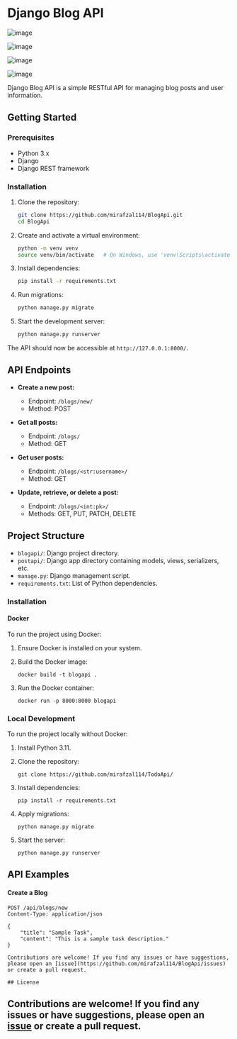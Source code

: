 # Django Blog API
![image](https://github.com/mirafzal114/BlogApi/assets/136591233/36d06a53-ca28-4aa2-be14-2fdd4466fb92)

![image](https://github.com/mirafzal114/BlogApi/assets/136591233/b6fc68fb-98d1-4810-b62a-8b3884197d66)

![image](https://github.com/mirafzal114/BlogApi/assets/136591233/ee85e076-cc12-4928-a26b-60f8e1bc0237)

![image](https://github.com/mirafzal114/BlogApi/assets/136591233/018497cd-55da-43a6-b033-e12292e72e4b)





Django Blog API is a simple RESTful API for managing blog posts and user information.

## Getting Started

### Prerequisites

- Python 3.x
- Django
- Django REST framework

### Installation

1. Clone the repository:

    ```bash
    git clone https://github.com/mirafzal114/BlogApi.git
    cd BlogApi
    ```

2. Create and activate a virtual environment:

    ```bash
    python -m venv venv
    source venv/bin/activate   # On Windows, use 'venv\Scripts\activate'
    ```

3. Install dependencies:

    ```bash
    pip install -r requirements.txt
    ```

4. Run migrations:

    ```bash
    python manage.py migrate
    ```

5. Start the development server:

    ```bash
    python manage.py runserver
    ```

The API should now be accessible at `http://127.0.0.1:8000/`.

## API Endpoints

- **Create a new post:**
    - Endpoint: `/blogs/new/`
    - Method: POST

- **Get all posts:**
    - Endpoint: `/blogs/`
    - Method: GET

- **Get user posts:**
    - Endpoint: `/blogs/<str:username>/`
    - Method: GET

- **Update, retrieve, or delete a post:**
    - Endpoint: `/blogs/<int:pk>/`
    - Methods: GET, PUT, PATCH, DELETE

## Project Structure

- `blogapi/`: Django project directory.
- `postapi/`: Django app directory containing models, views, serializers, etc.
- `manage.py`: Django management script.
- `requirements.txt`: List of Python dependencies.

### Installation

#### Docker
To run the project using Docker:

1. Ensure Docker is installed on your system.
2. Build the Docker image:
    ```
    docker build -t blogapi .
    ```

3. Run the Docker container:
    ```
    docker run -p 8000:8000 blogapi
    ```

### Local Development

To run the project locally without Docker:

1. Install Python 3.11.

2. Clone the repository:
    ```
    git clone https://github.com/mirafzal114/TodoApi/
    ```

3. Install dependencies:
    ```
    pip install -r requirements.txt
    ```

4. Apply migrations:
    ```
    python manage.py migrate
    ```

5. Start the server:
    ```
    python manage.py runserver
    ```

## API Examples

#### Create a Blog

```http
POST /api/blogs/new
Content-Type: application/json

{
    "title": "Sample Task",
    "content": "This is a sample task description."
}

Contributions are welcome! If you find any issues or have suggestions, please open an [issue](https://github.com/mirafzal114/BlogApi/issues) or create a pull request.

## License
```
## Contributions are welcome! If you find any issues or have suggestions, please open an [issue](https://github.com/mirafzal114/BlogApi/issues) or create a pull request.


